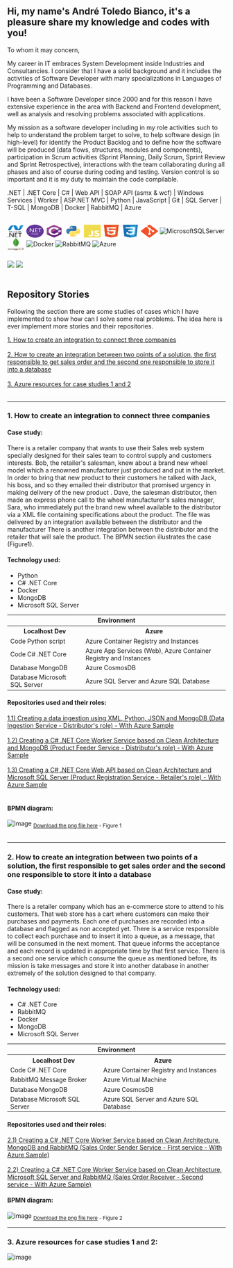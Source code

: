 ## Hi, my name's André Toledo Bianco, it's a pleasure share my knowledge and codes with you!

<p>To whom it may concern,

My career in IT embraces System Development inside Industries and Consultancies. I consider that I have a solid background and it includes the activities of Software Developer with many specializations in Languages of Programming and Databases. 

I have been a Software Developer since 2000 and for this reason I have extensive experience in the area with Backend and Frontend development, well as analysis and resolving problems associated with applications.

My mission as a software developer including in my role activities such to help to understand the problem target to solve, to help software design (in high-level) for identify the Product Backlog and to define how the software will be produced (data flows, structures, modules and components), participation in Scrum activities (Sprint Planning, Daily Scrum, Sprint Review and Sprint Retrospective), interactions with the team collaborating during all phases and also of course during coding and testing. Version control is so important and it is my duty to maintain the code compilable.</p>

.NET | .NET Core | C# | Web API | SOAP API (asmx & wcf) | Windows Services | Worker | ASP.NET MVC | Python | JavaScript | Git | SQL Server | T-SQL | MongoDB | Docker | RabbitMQ | Azure

<div style="display: inline_block"><br>
  <img align="center" alt="DotNet" height="30" width="40" src="https://raw.githubusercontent.com/devicons/devicon/master/icons/dot-net/dot-net-original-wordmark.svg" />
  <img align="center" alt="DotNetCore" height="30" width="40" src="https://raw.githubusercontent.com/devicons/devicon/master/icons/dotnetcore/dotnetcore-original.svg" />
  <img align="center" alt="Csharp" height="30" width="40" src="https://raw.githubusercontent.com/devicons/devicon/master/icons/csharp/csharp-original.svg">
  <img align="center" alt="Python" height="30" width="40" src="https://raw.githubusercontent.com/devicons/devicon/master/icons/python/python-original.svg">
  <img align="center" alt="Js" height="30" width="40" src="https://raw.githubusercontent.com/devicons/devicon/master/icons/javascript/javascript-plain.svg">
  <!--<img align="center" alt="Ts" height="30" width="40" src="https://raw.githubusercontent.com/devicons/devicon/master/icons/typescript/typescript-plain.svg">
  <img align="center" alt="Angular" height="30" width="40" src="https://raw.githubusercontent.com/devicons/devicon/master/icons/angularjs/angularjs-original.svg">-->
  <img align="center" alt="HTML" height="30" width="40" src="https://raw.githubusercontent.com/devicons/devicon/master/icons/html5/html5-original.svg">
  <img align="center" alt="CSS" height="30" width="40" src="https://raw.githubusercontent.com/devicons/devicon/master/icons/css3/css3-original.svg">
  <img align="center" alt="Git" height="30" width="40" src="https://raw.githubusercontent.com/devicons/devicon/master/icons/git/git-original.svg">
  <img align="center" alt="MicrosoftSQLServer" height="30" width="40" src="https://www.svgrepo.com/show/303229/microsoft-sql-server-logo.svg">
  <img align="center" alt="MongoDB" height="30" width="40" src="https://raw.githubusercontent.com/devicons/devicon/master/icons/mongodb/mongodb-original-wordmark.svg">  
  <img align="center" alt="Docker" height="30" width="40" src="https://cdn.jsdelivr.net/gh/devicons/devicon/icons/docker/docker-original-wordmark.svg">
  <img align="center" alt="RabbitMQ" height="30" width="40" src="https://www.svgrepo.com/show/303576/rabbitmq-logo.svg">  
  <img align="center" alt="Azure" height="30" width="40" src="https://cdn.jsdelivr.net/gh/devicons/devicon/icons/azure/azure-original.svg">
</div>

###

<div> 
  <a href = "mailto:abianco.allegro@gmail.com"><img src="https://img.shields.io/badge/-Gmail-%23333?style=for-the-badge&logo=gmail&logoColor=white" target="_blank"></a>
  <a href="https://www.linkedin.com/in/andrebianco-net/" target="_blank"><img src="https://img.shields.io/badge/-LinkedIn-%230077B5?style=for-the-badge&logo=linkedin&logoColor=white" target="_blank"></a>  
</div>
</br>

## Repository Stories

<!--
<p>Below is my first effort to show a little of my work. It's not all done yet and maybe it never will be, because the idea is always to create more and more repositories which bring a way to how to solve work real problems.</p>
-->

Following the section there are some studies of cases which I have implemented to show how can I solve some real problems. The idea here is ever implement more stories and their repositories.

[1. How to create an integration to connect three companies](https://github.com/andrebianco-net#1-how-to-create-an-integration-to-connect-three-companies)<br/><br/>
[2. How to create an integration between two points of a solution, the first responsible to get sales order and the second one responsible to store it into a database](https://github.com/andrebianco-net#2-how-to-create-an-integration-between-two-points-of-a-solution-the-first-responsible-to-get-sales-order-and-the-second-one-responsible-to-store-it-into-a-database)</br><br/>
[3. Azure resources for case studies 1 and 2](https://github.com/andrebianco-net#3-azure-resources-for-case-studies-1-and-2)
<br/><br/>
___

### 1. How to create an integration to connect three companies
#### Case study:

<p>There is a retailer company that wants to use their Sales web system specially designed for their sales team to control supply and customers interests. Bob, the retailer's salesman, knew about a brand new wheel model which a renowned manufacturer just produced and put in the market. In order to bring that new product to their customers he talked with Jack, his boss,  and so they emailed their distributor that promised urgency in making delivery of the new product . Dave, the salesman distributor, then made an express phone call to the wheel manufacturer's sales manager, Sara, who immediately put the brand new wheel available to the distributor via a XML file containing specifications about the product. The file was delivered by an integration available between the distributor and the manufacturer There is another integration between the distributor and the retailer that will sale the product. The BPMN section illustrates the case (Figure1).</p>

#### Technology used:
- Python
- C# .NET Core
- Docker
- MongoDB
- Microsoft SQL Server

<table>
  <tr>
    <th colspan="2">Environment</th>
  </tr>
  <tr>
    <th>Localhost Dev</th><th>Azure</th>
  </tr>
  <tr>
    <td>Code Python script</td><td>Azure Container Registry and Instances</td>
  </tr>
  <tr>    
    <td>Code C# .NET Core</td><td>Azure App Services (Web), Azure Container Registry and Instances</td>
  </tr>
  <tr>    
    <td>Database MongoDB</td><td>Azure CosmosDB</td>
  </tr>
  <tr>    
    <td>Database Microsoft SQL Server</td><td>Azure SQL Server and Azure SQL Database</td>
  </tr>
</table>

#### Repositories used and their roles:
[1.1) Creating a data ingestion using XML, Python, JSON and MongoDB (Data Ingestion Service - Distributor's role) - With Azure Sample](https://github.com/andrebianco-net/create-data-ingestion-python-mongodb)</br><br/>
[1.2) Creating a C# .NET Core Worker Service based on Clean Architecture and MongoDB (Product Feeder Service - Distributor's role) - With Azure Sample](https://github.com/andrebianco-net/create-csharp-worker-clean-architecture)</br><br/>
[1.3) Creating a C# .NET Core Web API based on Clean Architecture and Microsoft SQL Server (Product Registration Service - Retailer's role) - With Azure Sample](https://github.com/andrebianco-net/create-csharp-webapi-clean-architecture)</br><br/>
<!--(Next repo) Creating Product CRUD using C# ASP.NET Core MVC and Angular (Retailer's role)-->

#### BPMN diagram:</font>
![image](https://github.com/andrebianco-net/andrebianco-net/assets/453193/595c1e36-ef3a-41b7-b9b3-013a3f2376ed)
<sub>[Download the png file here](https://github.com/andrebianco-net/andrebianco-net/blob/main/1HowToCreateAnIntegrationToConnectThreeCompanies.drawio.png) - Figure 1</sub>
<br/><br/>
___

### 2. How to create an integration between two points of a solution, the first responsible to get sales order and the second one responsible to store it into a database
#### Case study:

<p>There is a retailer company which has an e-commerce store to attend to his customers. That web store has a cart where customers can make their purchases and payments. Each one of purchases are recorded into a database and flagged as non accepted yet. There is a service responsible to collect each purchase and to insert it into a queue, as a message, that will be consumed in the next moment. That queue informs the acceptance and each record is updated in appropriate time by that first service. There is a second one service which consume the queue as mentioned before, its mission is take messages and store it into another database in another extremely of the solution designed to that company.</p>

#### Technology used:
- C# .NET Core
- RabbitMQ
- Docker
- MongoDB
- Microsoft SQL Server

<table>
  <tr>
    <th colspan="2">Environment</th>
  </tr>
  <tr>
    <th>Localhost Dev</th><th>Azure</th>
  </tr>
  <tr>
    <td>Code C# .NET Core</td><td>Azure Container Registry and Instances</td>
  </tr>
  <tr>    
    <td>RabbitMQ Message Broker</td><td>Azure Virtual Machine</td>
  </tr>
  <tr>    
    <td>Database MongoDB</td><td>Azure CosmosDB</td>
  </tr>
  <tr>    
    <td>Database Microsoft SQL Server</td><td>Azure SQL Server and Azure SQL Database</td>
  </tr>
</table>

#### Repositories used and their roles:
[2.1) Creating a C# .NET Core Worker Service based on Clean Architecture, MongoDB and RabbitMQ (Sales Order Sender Service - First service - With Azure Sample)](https://github.com/andrebianco-net/create-csharp-worker-rabbitmq-mongodb)</br><br/>
[2.2) Creating a C# .NET Core Worker Service based on Clean Architecture, Microsoft SQL Server and RabbitMQ (Sales Order Receiver - Second service - With Azure Sample)](https://github.com/andrebianco-net/create-csharp-worker-rabbitmq-mssql)

#### BPMN diagram:</font>
![image](https://github.com/andrebianco-net/andrebianco-net/assets/453193/03709d46-7c99-4fb7-8393-7a8049bc780a)
<sub>[Download the png file here](https://github.com/andrebianco-net/andrebianco-net/blob/main/2HowToCreateAnIntegrationBetweenTwoPointsOfASolution.drawio.png) - Figure 2</sub>
___

### 3. Azure resources for case studies 1 and 2:</font>

![image](https://github.com/andrebianco-net/andrebianco-net/assets/453193/731661b0-ca8b-4237-8a6e-6e6f0f29b2f5)

